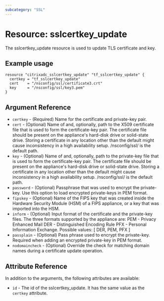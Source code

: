 ```yaml
---
subcategory: "SSL"
---
```


# Resource: sslcertkey_update

The sslcertkey_update resource is used to update TLS certificate and key.


## Example usage

```hcl
resource "citrixadc_sslcertkey_update" "tf_sslcertkey_update" {
  certkey = "tf_sslcertkey_update"
  cert    = "/nsconfig/ssl/certificate3.crt"
  key     = "/nsconfig/ssl/key3.pem"
}
```


## Argument Reference

* `certkey` - (Required) Name for the certificate and private-key pair.
* `cert` - (Optional) Name of and, optionally, path to the X509 certificate file that is used to form the certificate-key pair. The certificate file should be present on the appliance's hard-disk drive or solid-state drive. Storing a certificate in any location other than the default might cause inconsistency in a high availability setup. /nsconfig/ssl/ is the default path.
* `key` - (Optional) Name of and, optionally, path to the private-key file that is used to form the certificate-key pair. The certificate file should be present on the appliance's hard-disk drive or solid-state drive. Storing a certificate in any location other than the default might cause inconsistency in a high availability setup. /nsconfig/ssl/ is the default path.
* `password` - (Optional) Passphrase that was used to encrypt the private-key. Use this option to load encrypted private-keys in PEM format.
* `fipskey` - (Optional) Name of the FIPS key that was created inside the Hardware Security Module (HSM) of a FIPS appliance, or a key that was imported into the HSM.
* `inform` - (Optional) Input format of the certificate and the private-key files. The three formats supported by the appliance are: PEM - Privacy Enhanced Mail DER - Distinguished Encoding Rule PFX - Personal Information Exchange. Possible values: [ DER, PEM, PFX ]
* `passplain` - (Optional) Pass phrase used to encrypt the private-key. Required when adding an encrypted private-key in PEM format.
* `nodomaincheck` - (Optional) Override the check for matching domain names during a certificate update operation.


## Attribute Reference

In addition to the arguments, the following attributes are available:

* `id` - The id of the sslcertkey_update. It has the same value as the `certkey` attribute.



